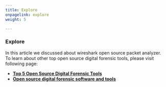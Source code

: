 ```yaml
---
title: Explore
onpagelink: explore
weight: 5

---
```


### **Explore**

In this article we discussed about wireshark open source packet analyzer. To learn about other top open source digital forensic tools, please visit following page:

*   **[Top 5 Open Source Digital Forensic Tools](https://blog.containerize.com/2021/08/30/top-5-open-source-digital-forensic-tools-in-2021/)**
*   **[Open source digital forensic software and tools](https://products.containerize.com/digital-forensic-software/)**